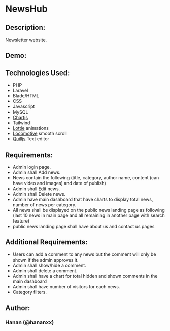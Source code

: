 # NewsHub
## Description:
Newsletter website.
## Demo: 
## Technologies Used:
- PHP
- Laravel
- Blade/HTML
- CSS
- Javascript
- MySQL
- [Chartjs](https://www.chartjs.org/)
- Tailwind
- [Lottie](https://lottiefiles.com/) animations
- [Locomotive](https://github.com/locomotivemtl/locomotive-scroll) smooth scroll
- [Quilljs](https://quilljs.com/) Text editor

## Requirements:
- Admin login page.
- Admin shall Add news.
 - News contain the following (title, category, author name, content (can have video and images) and date of publish)
- Admin shall Edit news.
- Admin shall Delete news.
- Admin have main dashboard that have charts to display total news,
number of news per category.
- All news shall be displayed on the public news landing page as following
(last 10 news in main page and all remaining in another page with search
feature)
- public news landing page shall have about us and contact us pages
## Additional Requirements:
- Users can add a comment to any news but the comment will only be shown if the admin approves it.
- Admin shall show/hide a comment.
- Admin shall delete a comment.
- Admin shall have a chart for total hidden and shown comments in the
main dashboard
- Admin shall have number of visitors for each news.
- Category filters.

## Author:
### Hanan (@hananxx)